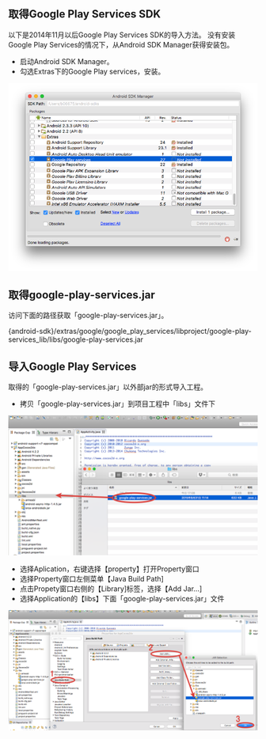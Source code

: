 ## 取得Google Play Services SDK

以下是2014年11月以后Google Play Services SDK的导入方法。
没有安装Google Play Services的情况下，从Android SDK Manager获得安装包。

* 启动Android SDK Manager。
* 勾选Extras下的Google Play services，安装。


![google_play_services01](./img05.png)


## 取得google-play-services.jar

访问下面的路径获取「google-play-services.jar」。


{android-sdk}/extras/google/google_play_services/libproject/google-play-services_lib/libs/google-play-services.jar


## 导入Google Play Services

取得的「google-play-services.jar」以外部jar的形式导入工程。

* 拷贝「google-play-services.jar」到项目工程中「libs」文件下


![google_play_services02](./img06.png)


* 选择Aplication，右键选择【property】打开Property窗口
* 选择Property窗口左侧菜单【Java Build Path]
* 点击Propety窗口右侧的【Library]标签，选择【Add Jar...]
* 选择Application的【libs】下面「google-play-services.jar」文件


![google_play_services03](./img07.png)
